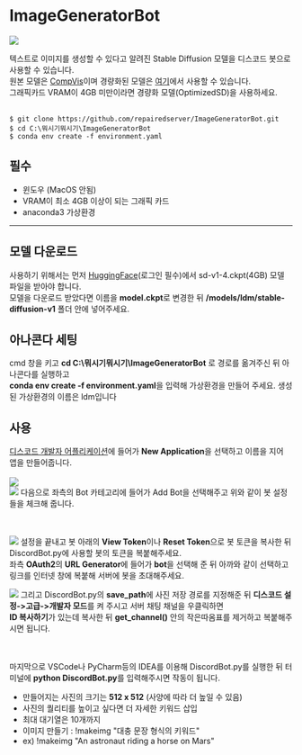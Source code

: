 # ImageGeneratorBot

![](https://user-images.githubusercontent.com/101509164/221388737-5efbf8dc-d59a-4ab4-8770-863f96dc6f17.jpg)

텍스트로 이미지를 생성할 수 있다고 알려진 Stable Diffusion 모델을 디스코드 봇으로 사용할 수 있습니다. </br>
원본 모델은 [CompVis](https://github.com/CompVis/stable-diffusion)이며 경량화된 모델은 [여기](https://github.com/basujindal/stable-diffusion)에서 사용할 수 있습니다. </br>
그래픽카드 VRAM이 4GB 미만이라면 경량화 모델(OptimizedSD)을 사용하세요. </br> </br>

```
$ git clone https://github.com/repairedserver/ImageGeneratorBot.git
$ cd C:\뭐시기뭐시기\ImageGeneratorBot
$ conda env create -f environment.yaml
```


## 필수
- 윈도우 (MacOS 안됨)
- VRAM이 최소 4GB 이상이 되는 그래픽 카드
- anaconda3 가상환경
---

## 모델 다운로드
사용하기 위해서는 먼저 [HuggingFace](https://huggingface.co/CompVis/stable-diffusion-v-1-4-original)(로그인 필수)에서 sd-v1-4.ckpt(4GB) 모델 파일을 받아야 합니다. </br>
모델을 다운로드 받았다면 이름을 **model.ckpt**로 변경한 뒤 **/models/ldm/stable-diffusion-v1** 폴더 안에 넣어주세요. </br>

## 아나콘다 세팅
cmd 창을 키고 **cd C:\뭐시기뭐시기\ImageGeneratorBot** 로 경로를 옮겨주신 뒤 아나콘다를 실행하고 </br>
**conda env create -f environment.yaml**을 입력해 가상환경을 만들어 주세요. 생성된 가상환경의 이름은 ldm입니다 </br>

## 사용
[디스코드 개발자 어플리케이션](https://discord.com/developers/applications/)에 들어가 **New Application**을 선택하고 이름을 지어 앱을 만들어줍니다. </br> </br>
![](https://user-images.githubusercontent.com/101509164/221389149-a3b5c7d7-d00e-4456-a39e-661b64f6a912.png) </br>
![](https://user-images.githubusercontent.com/101509164/221389164-a85747c1-bb1b-4bb7-aa12-900fa5a35769.png)
다음으로 좌측의 Bot 카테고리에 들어가 Add Bot을 선택해주고 위와 같이 봇 설정들을 체크해 줍니다. </br> </br> </br>

![](https://user-images.githubusercontent.com/101509164/221389284-af0b30c9-2025-4a1c-ba9a-2f782fec9642.png)
설정을 끝내고 봇 아래의 **View Token**이나 **Reset Token**으로 봇 토큰을 복사한 뒤 DiscordBot.py에 사용할 봇의 토큰을 복붙해주세요. </br>
좌측 **OAuth2**의 **URL Generator**에 들어가 **bot**을 선택해 준 뒤 아까와 같이 선택하고 링크를 인터넷 창에 복붙해 서버에 봇을 초대해주세요. </br>

![](https://user-images.githubusercontent.com/101509164/221389436-c59b4a03-7323-4e89-ab7f-5d58e803af4b.png)
그리고 DiscordBot.py의 **save_path**에 사진 저장 경로를 지정해준 뒤 **디스코드 설정->고급->개발자 모드**를 켜 주시고 서버 채팅 채널을 우클릭하면 </br> 
**ID 복사하기**가 있는데 복사한 뒤 **get_channel()** 안의 작은따옴표를 제거하고 복붙해주시면 됩니다. </br> </br> </br>

마지막으로 VSCode나 PyCharm등의 IDEA를 이용해 DiscordBot.py를 실행한 뒤 터미널에 **python DiscordBot.py**를 입력해주시면 작동이 됩니다.

- 만들어지는 사진의 크기는 **512 x 512** (사양에 따라 더 높일 수 있음)
- 사진의 퀄리티를 높이고 싶다면 더 자세한 키워드 삽입
- 최대 대기열은 10개까지
- 이미지 만들기 : !makeimg "대충 문장 형식의 키워드"
- ex) !makeimg "An astronaut riding a horse on Mars"
